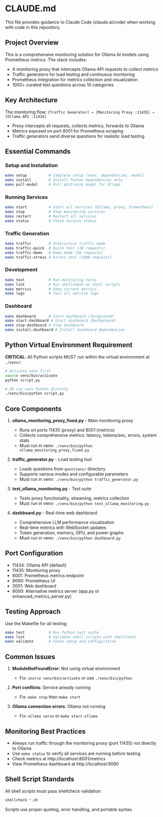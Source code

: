 # CLAUDE.md

This file provides guidance to Claude Code (claude.ai/code) when working with code in this repository.

## Project Overview

This is a comprehensive monitoring solution for Ollama AI models using Prometheus metrics. The stack includes:
- A monitoring proxy that intercepts Ollama API requests to collect metrics
- Traffic generators for load testing and continuous monitoring
- Prometheus integration for metrics collection and visualization
- 1000+ curated test questions across 10 categories

## Key Architecture

The monitoring flow: `[Traffic Generator] → [Monitoring Proxy :11435] → [Ollama API :11434]`
- Proxy intercepts all requests, collects metrics, forwards to Ollama
- Metrics exposed on port 8001 for Prometheus scraping
- Traffic generators send diverse questions for realistic load testing

## Essential Commands

### Setup and Installation
```bash
make setup          # Complete setup (venv, dependencies, model)
make install        # Install Python dependencies only
make pull-model     # Pull phi3:mini model for Ollama
```

### Running Services
```bash
make start          # Start all services (Ollama, proxy, Prometheus)
make stop           # Stop monitoring services
make restart        # Restart all services
make status         # Check service status
```

### Traffic Generation
```bash
make traffic        # Interactive traffic mode
make traffic-quick  # Quick test (10 requests)
make traffic-demo   # Demo mode (50 requests)
make traffic-stress # Stress test (1000 requests)
```

### Development
```bash
make test           # Run monitoring tests
make lint           # Run shellcheck on shell scripts
make metrics        # Show current metrics
make logs           # Tail all service logs
```

### Dashboard
```bash
make dashboard      # Start dashboard (foreground)
make start-dashboard # Start dashboard (background)
make stop-dashboard # Stop dashboard
make install-dashboard # Install dashboard dependencies
```

## Python Virtual Environment Requirement

**CRITICAL**: All Python scripts MUST run within the virtual environment at `./venv/`:

```bash
# Activate venv first
source venv/bin/activate
python script.py

# OR use venv Python directly
./venv/bin/python script.py
```

## Core Components

1. **ollama_monitoring_proxy_fixed.py** - Main monitoring proxy
   - Runs on ports 11435 (proxy) and 8001 (metrics)
   - Collects comprehensive metrics: latency, tokens/sec, errors, system stats
   - Must run in venv: `./venv/bin/python ollama_monitoring_proxy_fixed.py`

2. **traffic_generator.py** - Load testing tool
   - Loads questions from `questions/` directory
   - Supports various modes and configurable parameters
   - Must run in venv: `./venv/bin/python traffic_generator.py`

3. **test_ollama_monitoring.py** - Test suite
   - Tests proxy functionality, streaming, metrics collection
   - Must run in venv: `./venv/bin/python test_ollama_monitoring.py`

4. **dashboard.py** - Real-time web dashboard
   - Comprehensive LLM performance visualization
   - Real-time metrics with WebSocket updates
   - Token generation, memory, GPU, and power graphs
   - Must run in venv: `./venv/bin/python dashboard.py`

## Port Configuration

- 11434: Ollama API (default)
- 11435: Monitoring proxy 
- 8001: Prometheus metrics endpoint
- 9090: Prometheus UI
- 3001: Web dashboard
- 8000: Alternative metrics server (app.py or enhanced_metrics_server.py)

## Testing Approach

Use the Makefile for all testing:
```bash
make test           # Run Python test suite
make lint           # Validate shell scripts with shellcheck
make validate       # Check setup and configuration
```

## Common Issues

1. **ModuleNotFoundError**: Not using virtual environment
   - Fix: `source venv/bin/activate` or use `./venv/bin/python`

2. **Port conflicts**: Service already running
   - Fix: `make stop` then `make start`

3. **Ollama connection errors**: Ollama not running
   - Fix: `ollama serve` or `make start-ollama`

## Monitoring Best Practices

- Always run traffic through the monitoring proxy (port 11435) not directly to Ollama
- Use `make status` to verify all services are running before testing
- Check metrics at http://localhost:8001/metrics
- View Prometheus dashboard at http://localhost:9090

## Shell Script Standards

All shell scripts must pass shellcheck validation:
```bash
shellcheck *.sh
```

Scripts use proper quoting, error handling, and portable syntax.